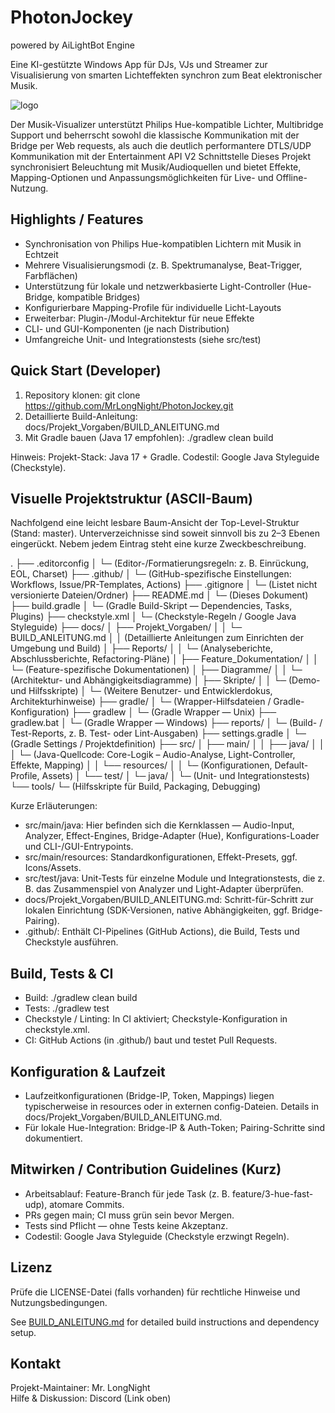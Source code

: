# PhotonJockey
powered by AiLightBot Engine

Eine KI-gestützte Windows App für DJs, VJs und Streamer zur Visualisierung von smarten Lichteffekten synchron zum Beat elektronischer Musik. 

![logo](https://lightbeat.wunderlich.pw/images/banner.png)

Der Musik-Visualizer unterstützt Philips Hue-kompatible Lichter, Multibridge Support und beherrscht sowohl die klassische Kommunikation mit der Bridge per Web requests, als auch die deutlich performantere DTLS/UDP Kommunikation mit der Entertainment API V2 Schnittstelle 
Dieses Projekt synchronisiert Beleuchtung mit Musik/Audioquellen und bietet Effekte, Mapping-Optionen und Anpassungsmöglichkeiten für Live- und Offline-Nutzung.

## Highlights / Features
- Synchronisation von Philips Hue-kompatiblen Lichtern mit Musik in Echtzeit
- Mehrere Visualisierungsmodi (z. B. Spektrumanalyse, Beat-Trigger, Farbflächen)
- Unterstützung für lokale und netzwerkbasierte Light-Controller (Hue-Bridge, kompatible Bridges)
- Konfigurierbare Mapping-Profile für individuelle Licht-Layouts
- Erweiterbar: Plugin-/Modul-Architektur für neue Effekte
- CLI- und GUI-Komponenten (je nach Distribution)
- Umfangreiche Unit- und Integrationstests (siehe src/test)

## Quick Start (Developer)
1. Repository klonen:
   git clone https://github.com/MrLongNight/PhotonJockey.git
2. Detaillierte Build-Anleitung:
   docs/Projekt_Vorgaben/BUILD_ANLEITUNG.md
3. Mit Gradle bauen (Java 17 empfohlen):
   ./gradlew clean build

Hinweis: Projekt-Stack: Java 17 + Gradle. Codestil: Google Java Styleguide (Checkstyle).

## Visuelle Projektstruktur (ASCII-Baum)
Nachfolgend eine leicht lesbare Baum-Ansicht der Top-Level-Struktur (Stand: master). Unterverzeichnisse sind soweit sinnvoll bis zu 2–3 Ebenen eingerückt. Nebem jedem Eintrag steht eine kurze Zweckbeschreibung.

.
├── .editorconfig
│   └─ (Editor-/Formatierungsregeln: z. B. Einrückung, EOL, Charset)
├── .github/
│   └─ (GitHub-spezifische Einstellungen: Workflows, Issue/PR-Templates, Actions)
├── .gitignore
│   └─ (Listet nicht versionierte Dateien/Ordner)
├── README.md
│   └─ (Dieses Dokument)
├── build.gradle
│   └─ (Gradle Build-Skript — Dependencies, Tasks, Plugins)
├── checkstyle.xml
│   └─ (Checkstyle-Regeln / Google Java Styleguide)
├── docs/
│   ├── Projekt_Vorgaben/
│   │   └─ BUILD_ANLEITUNG.md
│   │      (Detaillierte Anleitungen zum Einrichten der Umgebung und Build)
│   ├── Reports/
│   │   └─ (Analyseberichte, Abschlussberichte, Refactoring-Pläne)
│   ├── Feature_Dokumentation/
│   │   └─ (Feature-spezifische Dokumentationen)
│   ├── Diagramme/
│   │   └─ (Architektur- und Abhängigkeitsdiagramme)
│   ├── Skripte/
│   │   └─ (Demo- und Hilfsskripte)
│   └─ (Weitere Benutzer- und Entwicklerdokus, Architekturhinweise)
├── gradle/
│   └─ (Wrapper-Hilfsdateien / Gradle-Konfiguration)
├── gradlew
│   └─ (Gradle Wrapper — Unix)
├── gradlew.bat
│   └─ (Gradle Wrapper — Windows)
├── reports/
│   └─ (Build- / Test-Reports, z. B. Test- oder Lint-Ausgaben)
├── settings.gradle
│   └─ (Gradle Settings / Projektdefinition)
├── src/
│   ├── main/
│   │   ├── java/
│   │   │   └─ (Java-Quellcode: Core-Logik – Audio-Analyse, Light-Controller, Effekte, Mapping)
│   │   └── resources/
│   │       └─ (Konfigurationen, Default-Profile, Assets)
│   └── test/
│       └─ java/
│           └─ (Unit- und Integrationstests)
└── tools/
    └─ (Hilfsskripte für Build, Packaging, Debugging)

Kurze Erläuterungen:
- src/main/java: Hier befinden sich die Kernklassen — Audio-Input, Analyzer, Effect-Engines, Bridge-Adapter (Hue), Konfigurations-Loader und CLI-/GUI-Entrypoints.
- src/main/resources: Standardkonfigurationen, Effekt-Presets, ggf. Icons/Assets.
- src/test/java: Unit-Tests für einzelne Module und Integrationstests, die z. B. das Zusammenspiel von Analyzer und Light-Adapter überprüfen.
- docs/Projekt_Vorgaben/BUILD_ANLEITUNG.md: Schritt-für-Schritt zur lokalen Einrichtung (SDK-Versionen, native Abhängigkeiten, ggf. Bridge-Pairing).
- .github/: Enthält CI-Pipelines (GitHub Actions), die Build, Tests und Checkstyle ausführen.

## Build, Tests & CI
- Build: ./gradlew clean build
- Tests: ./gradlew test
- Checkstyle / Linting: In CI aktiviert; Checkstyle-Konfiguration in checkstyle.xml.
- CI: GitHub Actions (in .github/) baut und testet Pull Requests.

## Konfiguration & Laufzeit
- Laufzeitkonfigurationen (Bridge-IP, Token, Mappings) liegen typischerweise in resources oder in externen config-Dateien. Details in docs/Projekt_Vorgaben/BUILD_ANLEITUNG.md.
- Für lokale Hue-Integration: Bridge-IP & Auth-Token; Pairing-Schritte sind dokumentiert.

## Mitwirken / Contribution Guidelines (Kurz)
- Arbeitsablauf: Feature-Branch für jede Task (z. B. feature/3-hue-fast-udp), atomare Commits.
- PRs gegen main; CI muss grün sein bevor Mergen.
- Tests sind Pflicht — ohne Tests keine Akzeptanz.
- Codestil: Google Java Styleguide (Checkstyle erzwingt Regeln).

## Lizenz
Prüfe die LICENSE-Datei (falls vorhanden) für rechtliche Hinweise und Nutzungsbedingungen.

See [BUILD_ANLEITUNG.md](docs/Projekt_Vorgaben/BUILD_ANLEITUNG.md) for detailed build instructions and dependency setup.
## Kontakt
Projekt-Maintainer: Mr. LongNight  
Hilfe & Diskussion: Discord (Link oben)
